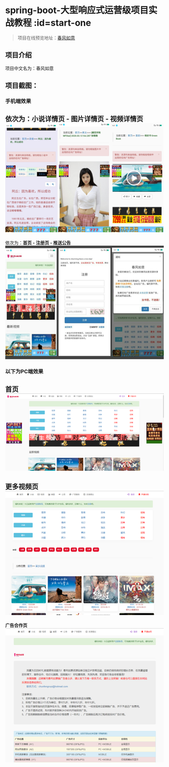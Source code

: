 # spring-boot-大型响应式运营级项目实战教程 :id=start-one

> 项目在线预览地址：[春风如意](http://47.104.67.20:9000/)

## 项目介绍
项目中文名为：春风如意

## 项目截图：
### 手机端效果    
依次为：**小说详情页 - 图片详情页 - 视频详情页**
![](../static/imgs/mobile01.jpg ':size=WIDTHxHEIGHT')    
----
依次为：**首页 - 注册页 - 推送公告**
![](../static/imgs/mobile02.jpg ':size=WIDTHxHEIGHT')    

### 以下为PC端效果
**首页**
![首页](../static/imgs/home.png ':size=WIDTHxHEIGHT')    
----
**更多视频页**
![更多视频](../static/imgs/video_list.png ':size=WIDTHxHEIGHT') 
----
**广告合作页**
![更多视频](../static/imgs/ad.png ':size=WIDTHxHEIGHT') 